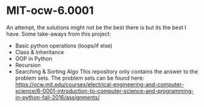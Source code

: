 # MIT-ocw-6.0001
An attempt, the solutions might not be the best there is but its the best I have.
Some take-aways from this project:
- Basic python operations (loops/if else)
- Class & Inheritance
- OOP in Python
- Recursion
- Searching & Sorting Algo
This repository only contains the answer to the problem sets.
The problem sets can be found here:
https://ocw.mit.edu/courses/electrical-engineering-and-computer-science/6-0001-introduction-to-computer-science-and-programming-in-python-fall-2016/assignments/

